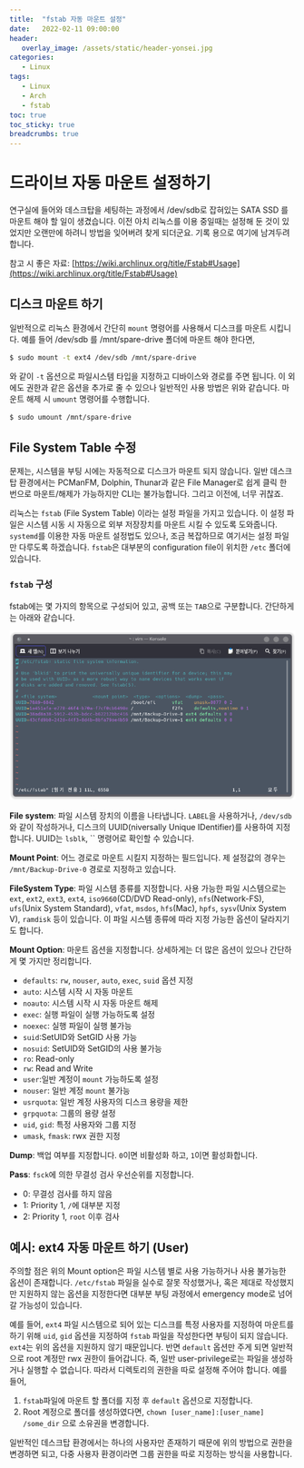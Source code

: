 ```yaml
---
title:  "fstab 자동 마운트 설정"
date:   2022-02-11 09:00:00
header:
   overlay_image: /assets/static/header-yonsei.jpg
categories: 
   - Linux
tags:
   - Linux
   - Arch
   - fstab
toc: true
toc_sticky: true
breadcrumbs: true
---
```


# 드라이브 자동 마운트 설정하기

연구실에 들어와 데스크탑을 세팅하는 과정에서 /dev/sdb로 잡혀있는 SATA SSD 를 마운트 해야 할 일이 생겼습니다. 이전 아치 리눅스를 이용 중일때는 설정해 둔 것이 있었지만 오랜만에 하려니 방법을 잊어버려 찾게 되더군요. 기록 용으로 여기에 남겨두려 합니다.

<!--more-->

참고 시 좋은 자료: [https://wiki.archlinux.org/title/Fstab#Usage](https://wiki.archlinux.org/title/Fstab#Usage)

## 디스크 마운트 하기

일반적으로 리눅스 환경에서 간단히 `mount` 명령어를 사용해서 디스크를 마운트 시킵니다. 예를 들어 /dev/sdb 를 /mnt/spare-drive 폴더에 마운트 해야 한다면,

```zsh
$ sudo mount -t ext4 /dev/sdb /mnt/spare-drive
```

와 같이 `-t` 옵션으로 파일시스템 타입을 지정하고 디바이스와 경로를 주면 됩니다. 이 외에도 권한과 같은 옵션을 추가로 줄 수 있으나 일반적인 사용 방법은 위와 같습니다. 마운트 해제 시 `umount` 명령어를 수행합니다.

```zsh
$ sudo umount /mnt/spare-drive
```

## File System Table 수정

문제는, 시스템을 부팅 시에는 자동적으로 디스크가 마운트 되지 않습니다. 일반 데스크탑 환경에서는 PCManFM, Dolphin, Thunar과 같은 File Manager로 쉽게 클릭 한 번으로 마운트/해제가 가능하지만 CLI는 불가능합니다. 그리고 이전에, 너무 귀찮죠.

리눅스는 `fstab` (File System Table) 이라는 설정 파일을 가지고 있습니다. 이 설정 파일은 시스템 시동 시 자동으로 외부 저장장치를 마운트 시킬 수 있도록 도와줍니다. `systemd`를 이용한 자동 마운트 설정법도 있으나, 조금 복잡하므로 여기서는 설정 파일만 다루도록 하겠습니다. `fstab`은 대부분의 configuration file이 위치한 `/etc` 폴더에 있습니다. 


### `fstab` 구성

fstab에는 몇 가지의 항목으로 구성되어 있고, 공백 또는 `TAB`으로 구분합니다. 간단하게는 아래와 같습니다.

![sc1](/assets/posts/2022-02-11-fstab-basics/sc1.png)

**File system**: 파일 시스템 장치의 이름을 나타냅니다. `LABEL`을 사용하거나, `/dev/sdb`와 같이 작성하거나, 디스크의 UUID(niversally Unique IDentifier)를 사용하여 지정합니다. UUID는 `lsblk`, `` 명령어로 확인할 수 있습니다.

**Mount Point**: 어느 경로로 마운트 시킬지 지정하는 필드입니다. 제 설정값의 경우는 `/mnt/Backup-Drive-0` 경로로 지정하고 있습니다.


**FileSystem Type**: 파일 시스템 종류를 지정합니다. 사용 가능한 파일 시스템으로는 `ext`, `ext2`, `ext3`, `ext4`, `iso9660`(CD/DVD Read-only), `nfs`(Network-FS), `ufs`(Unix System Standard), `vfat`, `msdos`, `hfs`(Mac), `hpfs`, `sysv`(Unix System V), `ramdisk` 등이 있습니다. 이 파일 시스템 종류에 따라 지정 가능한 옵션이 달라지기도 합니다.

**Mount Option**: 마운트 옵션을 지정합니다. 상세하게는 더 많은 옵션이 있으나 간단하게 몇 가지만 정리합니다.

- `defaults`: `rw`, `nouser`, `auto`, `exec`, `suid` 옵션 지정
- `auto`: 시스템 시작 시 자동 마운트
- `noauto`: 시스템 시작 시 자동 마운트 해제
- `exec`: 실행 파일이 실행 가능하도록 설정
- `noexec`: 실행 파일이 실행 불가능
- `suid`:SetUID와 SetGID 사용 가능
- `nosuid`: SetUID와 SetGID의 사용 불가능
- `ro`: Read-only
- `rw`: Read and Write
- `user`:일반 계정이 `mount` 가능하도록 설정
- `nouser`: 일반 계정 `mount` 불가능
- `usrquota`: 일반 계정 사용자의 디스크 용량을 제한
- `grpquota`: 그룹의 용량 설정
- `uid`, `gid`: 특정 사용자와 그룹 지정
- `umask`, `fmask`: rwx 권한 지정

**Dump**: 백업 여부를 지정합니다. `0`이면 비활성화 하고, `1`이면 활성화합니다.

**Pass**: `fsck`에 의한 무결성 검사 우선순위를 지정합니다.

- 0: 무결성 검사를 하지 않음
- 1: Priority 1, `/`에 대부분 지정
- 2: Priority 1, `root` 이후 검사


## 예시: ext4 자동 마운트 하기 (User)

주의할 점은 위의 Mount option은 파일 시스템 별로 사용 가능하거나 사용 불가능한 옵션이 존재합니다. `/etc/fstab` 파일을 실수로 잘못 작성했거나, 혹은 제대로 작성했지만 지원하지 않는 옵션을 지정한다면 대부분 부팅 과정에서 emergency mode로 넘어갈 가능성이 있습니다. 

예를 들어, `ext4` 파일 시스템으로 되어 있는 디스크를 특정 사용자를 지정하여 마운트를 하기 위해 `uid`, `gid` 옵션을 지정하여 `fstab` 파일을 작성한다면 부팅이 되지 않습니다. `ext4`는 위의 옵션을 지원하지 않기 때문입니다. 반면 `default` 옵션만 주게 되면 일반적으로 root 계정만 rwx 권한이 들어갑니다. 즉, 일반 user-privilege로는 파일을 생성하거나 실행할 수 없습니다. 따라서 디렉토리의 권한을 따로 설정해 주어야 합니다. 예를 들어, 

1. `fstab`파일에 마운트 할 폴더를 지정 후 `default` 옵션으로 지정합니다. 
2. Root 계정으로 폴더를 생성하였다면, `chown [user_name]:[user_name] /some_dir` 으로 소유권을 변경합니다. 

일반적인 데스크탑 환경에서는 하나의 사용자만 존재하기 때문에 위의 방법으로 권한을 변경하면 되고, 다중 사용자 환경이라면 그룹 권한을 따로 지정하는 방식을 사용합니다. 

